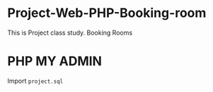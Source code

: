 # Project-Web-PHP-Booking-room

This is Project class study.
Booking Rooms

# PHP MY ADMIN

Import `project.sql`
